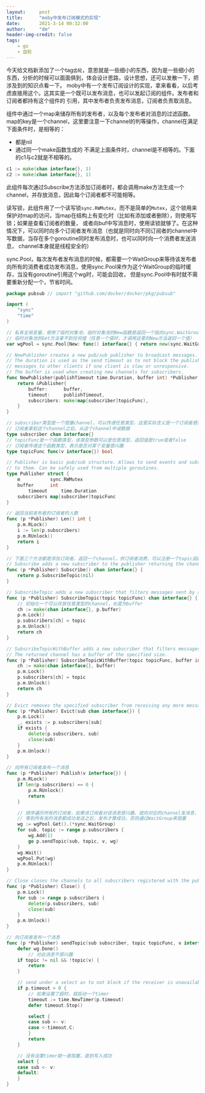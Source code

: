 ```yaml
---
layout:     post
title:      "moby中发布订阅模式的实现"
date:       2021-3-14 00:32:00
author:     "dm"
header-img-credit: false
tags:
    - go
    - 齿轮
---
```


今天给文档新添加了一个tag`齿轮`，意思就是一些细小的东西，因为是一些细小的东西，分析的时候可以面面俱到，体会设计思路，设计思想，还可以发散一下，把涉及到的知识点看一下。
moby中有一个发布订阅设计的实现，拿来看看，以后考虑直接用这个。这其实是一个既可以发布消息，也可以发起订阅的组件。发布者和订阅者都持有这个组件的
引用，其中发布者负责发布消息，订阅者负责取消息。

组件中通过一个map来储存所有的发布者，以及每个发布者对消息的过滤函数。map的key是一个channel，这里要注意一下channel的判等操作，channel在满足下面条件时，是相等的：
* 都是nil
* 通过同一个make函数生成的
不满足上面条件时，channel是不相等的。下面的c1与c2就是不相等的。
```go
c1 := make(chan interface{}, 1)
c2 := make(chan interface{}, 1)
```
此组件每次通过Subscribe方法添加订阅者时，都会调用make方法生成一个channel，并存放消息，因此每个订阅者都不可能相等。

读写锁，此组件用了一个读写锁`sync.RWMutex`，而不是简单的`Mutex`，这个锁用来保护对map的访问，当map在结构上有变化时（比如有添加或者删除），则使用写锁；如果是查看订阅者的数量，
或者向buf中写消息时，使用读锁就够了。在这种情况下，可以同时向多个订阅者发布消息（也就是同时向不同订阅者的channel中写数据，当存在多个goroutine同时发布消息时，也可以同时向一个消费者发送消息，
channel本身就是线程安全的）

sync.Pool，每次发布者发布消息的时候，都需要一个WaitGroup来等待该发布者向所有的消费者成功发布消息，使用sync.Pool来作为这个WaitGroup的临时缓存，当没有goroutine引用这个wg时，可能会回收，
但是sync.Pool中有时就不需要重新分配一个，节省时间。


```go
package pubsub // import "github.com/docker/docker/pkg/pubsub"

import (
	"sync"
	"time"
)

// 私有全局变量，使用了临时对象池，临时对象池的New函数是返回一个指向sync.WaitGroup的指针，只有在
// 临时对象池的Get方法拿不到任何值（任意一个值时，才调用这里的New方法返回一个值）
var wgPool = sync.Pool{New: func() interface{} { return new(sync.WaitGroup) }}

// NewPublisher creates a new pub/sub publisher to broadcast messages.
// The duration is used as the send timeout as to not block the publisher publishing
// messages to other clients if one client is slow or unresponsive.
// The buffer is used when creating new channels for subscribers.
func NewPublisher(publishTimeout time.Duration, buffer int) *Publisher {
	return &Publisher{
		buffer:      buffer,
		timeout:     publishTimeout,
		subscribers: make(map[subscriber]topicFunc),
	}
}

// subscriber类型是一个阻塞channel，可以传递任意类型，这里实际含义是一个订阅者感兴趣的消息的集合，发布者往这个channel中写数据
// 订阅者拿到这个channel之后，从这个channel中读数据
type subscriber chan interface{}
// topicFunc是一个函数类型，该类型参数可以是任意类型，返回值是true或者false
// 订阅者传递这个函数类型，表示是否对某个变量感兴趣
type topicFunc func(v interface{}) bool

// Publisher is basic pub/sub structure. Allows to send events and subscribe
// to them. Can be safely used from multiple goroutines.
type Publisher struct {
	m           sync.RWMutex
	buffer      int
    	timeout     time.Duration
	subscribers map[subscriber]topicFunc
}

// 返回当前发布者的订阅者的人数
func (p *Publisher) Len() int {
	p.m.RLock()
	i := len(p.subscribers)
	p.m.RUnlock()
	return i
}

// 下面三个方法都是添加订阅者，返回一个channel，供订阅者消费，可以注册一个topic函数，或者指定channel buffer大小
// Subscribe adds a new subscriber to the publisher returning the channel.
func (p *Publisher) Subscribe() chan interface{} {
	return p.SubscribeTopic(nil)
}

// SubscribeTopic adds a new subscriber that filters messages sent by a topic.
func (p *Publisher) SubscribeTopic(topic topicFunc) chan interface{} {
    // 初始化一个可以存放任意类型的channel，长度为buffer
	ch := make(chan interface{}, p.buffer)
	p.m.Lock()
	p.subscribers[ch] = topic
	p.m.Unlock()
	return ch
}

// SubscribeTopicWithBuffer adds a new subscriber that filters messages sent by a topic.
// The returned channel has a buffer of the specified size.
func (p *Publisher) SubscribeTopicWithBuffer(topic topicFunc, buffer int) chan interface{} {
	ch := make(chan interface{}, buffer)
	p.m.Lock()
	p.subscribers[ch] = topic
	p.m.Unlock()
	return ch
}

// Evict removes the specified subscriber from receiving any more messages.
func (p *Publisher) Evict(sub chan interface{}) {
	p.m.Lock()
	_, exists := p.subscribers[sub]
	if exists {
		delete(p.subscribers, sub)
		close(sub)
	}
	p.m.Unlock()
}

// 向所有订阅者发布一个消息
func (p *Publisher) Publish(v interface{}) {
	p.m.RLock()
	if len(p.subscribers) == 0 {
		p.m.RUnlock()
		return
	}

	// 顺序遍历所有的订阅者，如果该订阅者对该消息感兴趣，就向对应的channel发消息，这里向所有订阅者的channel发消息是异步的，但是要
	// 等到所有发的消息都成功发送之后，发布才算成功，否则通过WaitGroup来阻塞
	wg := wgPool.Get().(*sync.WaitGroup)
	for sub, topic := range p.subscribers {
		wg.Add(1)
		go p.sendTopic(sub, topic, v, wg)
	}
	wg.Wait()
	wgPool.Put(wg)
	p.m.RUnlock()
}

// Close closes the channels to all subscribers registered with the publisher.
func (p *Publisher) Close() {
	p.m.Lock()
	for sub := range p.subscribers {
		delete(p.subscribers, sub)
		close(sub)
	}
	p.m.Unlock()
}

// 向订阅者发布一个消息
func (p *Publisher) sendTopic(sub subscriber, topic topicFunc, v interface{}, wg *sync.WaitGroup) {
    defer wg.Done()
    	// 对此消息不感兴趣
	if topic != nil && !topic(v) {
		return
	}

	// send under a select as to not block if the receiver is unavailable
	if p.timeout > 0 {
        // 如果设置了超时，就启动一个timer
        timeout := time.NewTimer(p.timeout)
		defer timeout.Stop()

		select {
		case sub <- v:
		case <-timeout.C:
		}
		return
	}

	// 没有设置timer就一直阻塞，直到写入成功
	select {
	case sub <- v:
	default:
	}
}
```

